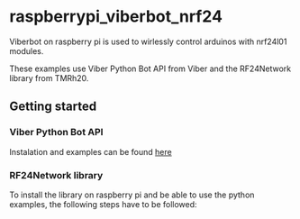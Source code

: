 # raspberrypi_viberbot_nrf24
Viberbot on raspberry pi is used to wirlessly control arduinos with nrf24l01 modules.

These examples use Viber Python Bot API from Viber and the RF24Network library from TMRh20.

## Getting started

### Viber Python Bot API
Instalation and examples can be found [here](https://developers.viber.com/docs/api/python-bot-api/)

### RF24Network library
To install the library on raspberry pi and be able to use the python examples, the following steps have to be followed:
